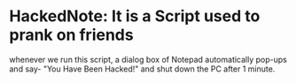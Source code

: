 # HackedNote: It is a Script used to prank on friends
whenever we run this script, a dialog box of Notepad automatically pop-ups and say- "You Have Been Hacked!" and shut down the PC after 1 minute.
